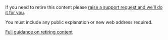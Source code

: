 If you need to retire this content please [raise a support request and we’ll do it for you](https://support.publishing.service.gov.uk/unpublish_content_request/new).

You must include any public explanation or new web address required.

[Full guidance on retiring content](https://www.gov.uk/guidance/content-design/gov-uk-content-retention-and-withdrawal-archiving-policy)
